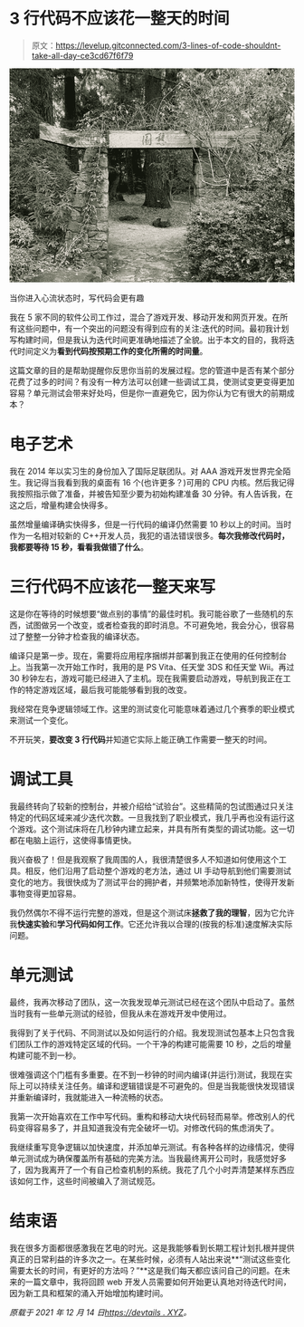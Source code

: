 # 3 行代码不应该花一整天的时间

> 原文：<https://levelup.gitconnected.com/3-lines-of-code-shouldnt-take-all-day-ce3cd67f6f79>

![](img/e212e56097bc80b129f2682cc43db786.png)

当你进入心流状态时，写代码会更有趣

我在 5 家不同的软件公司工作过，混合了游戏开发、移动开发和网页开发。在所有这些问题中，有一个突出的问题没有得到应有的关注:迭代的时间。最初我计划写构建时间，但是我认为迭代时间更准确地描述了全貌。出于本文的目的，我将迭代时间定义为**看到代码按预期工作的变化所需的时间量**。

这篇文章的目的是帮助提醒你反思你当前的发展过程。您的管道中是否有某个部分花费了过多的时间？有没有一种方法可以创建一些调试工具，使测试变更变得更加容易？单元测试会带来好处吗，但是你一直避免它，因为你认为它有很大的前期成本？

# 电子艺术

我在 2014 年以实习生的身份加入了国际足联团队。对 AAA 游戏开发世界完全陌生。我记得当我看到我的桌面有 16 个(也许更多？)可用的 CPU 内核。然后我记得我按照指示做了准备，并被告知至少要为初始构建准备 30 分钟。有人告诉我，在这之后，增量构建会快得多。

虽然增量编译确实快得多，但是一行代码的编译仍然需要 10 秒以上的时间。当时作为一名相对较新的 C++开发人员，我犯的语法错误很多。**每次我修改代码时，我都要等待 15 秒，看看我做错了什么**。

# 三行代码不应该花一整天来写

这是你在等待的时候想要“做点别的事情”的最佳时机。我可能谷歌了一些随机的东西，试图做另一个改变，或者检查我的即时消息。不可避免地，我会分心，很容易过了整整一分钟才检查我的编译状态。

编译只是第一步。现在，需要将应用程序捆绑并部署到我正在使用的任何控制台上。当我第一次开始工作时，我用的是 PS Vita、任天堂 3DS 和任天堂 Wii。再过 30 秒钟左右，游戏可能已经进入了主机。现在我需要启动游戏，导航到我正在工作的特定游戏区域，最后我可能能够看到我的改变。

我经常在竞争逻辑领域工作。这里的测试变化可能意味着通过几个赛季的职业模式来测试一个变化。

不开玩笑，**要改变 3 行代码**并知道它实际上能正确工作需要一整天的时间。

# 调试工具

我最终转向了较新的控制台，并被介绍给“试验台”。这些精简的包试图通过只关注特定的代码区域来减少迭代次数。一旦我找到了职业模式，我几乎再也没有运行这个游戏。这个测试床将在几秒钟内建立起来，并具有所有类型的调试功能。这一切都在电脑上运行，这使得事情更快。

我兴奋极了！但是我观察了我周围的人，我很清楚很多人不知道如何使用这个工具。相反，他们沿用了启动整个游戏的老方法，通过 UI 手动导航到他们需要测试变化的地方。我很快成为了测试平台的拥护者，并频繁地添加新特性，使得开发新事物变得更加容易。

我仍然偶尔不得不运行完整的游戏，但是这个测试床**拯救了我的理智**，因为它允许我**快速实验**和**学习代码如何工作**。它还允许我以合理的(按我的标准)速度解决实际问题。

# 单元测试

最终，我再次移动了团队，这一次我发现单元测试已经在这个团队中启动了。虽然当时我有一些单元测试的经验，但我从未在游戏开发中使用过。

我得到了关于代码、不同测试以及如何运行的介绍。我发现测试包基本上只包含我们团队工作的游戏特定区域的代码。一个干净的构建可能需要 10 秒，之后的增量构建可能不到一秒。

很难强调这个门槛有多重要。在不到一秒钟的时间内编译(并运行)测试，我现在实际上可以持续关注任务。编译和逻辑错误是不可避免的。但是当我能很快发现错误并重新编译时，我就能进入一种流畅的状态。

我第一次开始喜欢在工作中写代码。重构和移动大块代码轻而易举。修改别人的代码变得容易多了，并且知道我没有完全破坏一切。对修改代码的焦虑消失了。

我继续重写竞争逻辑以加快速度，并添加单元测试。有各种各样的边缘情况，使得单元测试成为确保覆盖所有基础的完美方法。当我最终离开公司时，我感觉好多了，因为我离开了一个有自己检查机制的系统。我花了几个小时弄清楚某样东西应该如何工作，这些时间被编入了测试规范。

# 结束语

我在很多方面都很感激我在艺电的时光。这是我能够看到长期工程计划扎根并提供真正的日常利益的许多次之一。在某些时候，必须有人站出来说**“测试这些变化需要太长的时间，有更好的方法吗？”**这是我们每天都应该问自己的问题。在未来的一篇文章中，我将回顾 web 开发人员需要如何开始更认真地对待迭代时间，因为新工具和框架的涌入开始增加构建时间。

*原载于 2021 年 12 月 14 日*[*https://devtails . XYZ*](https://devtails.xyz/3-lines-of-code-shouldnt-take-all-day)*。*